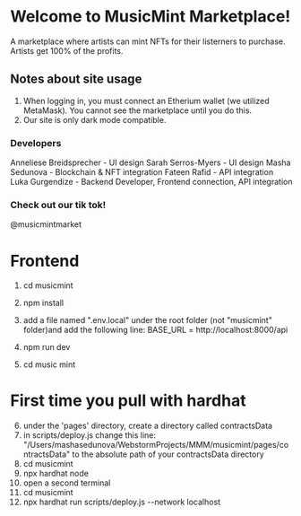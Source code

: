 # Welcome to MusicMint Marketplace!
A marketplace where artists can mint NFTs for their listerners to purchase.
Artists get 100% of the profits.

## Notes about site usage 
1) When logging in, you must connect an Etherium wallet (we utilized MetaMask). You cannot see the marketplace until you do this.
2) Our site is only dark mode compatible.

### Developers
Anneliese Breidsprecher - UI design
Sarah Serros-Myers - UI design 
Masha Sedunova - Blockchain & NFT integration
Fateen Rafid - API integration
Luka Gurgendize - Backend Developer, Frontend connection, API integration

### Check out our tik tok! 
@musicmintmarket


# Frontend
1) cd musicmint

2) npm install

3) add a file named ".env.local" under the root folder (not "musicmint" folder)and add the following line:
    BASE_URL = http://localhost:8000/api

4) npm run dev
5) cd music mint

# First time you pull with hardhat 

6) under the 'pages' directory, create a directory called contractsData
7) in scripts/deploy.js change this line: "/Users/mashasedunova/WebstormProjects/MMM/musicmint/pages/contractsData"
to the absolute path of your contractsData directory
8) cd musicmint
9) npx hardhat node
10) open a second terminal
11) cd musicmint
11) npx hardhat run scripts/deploy.js --network localhost
